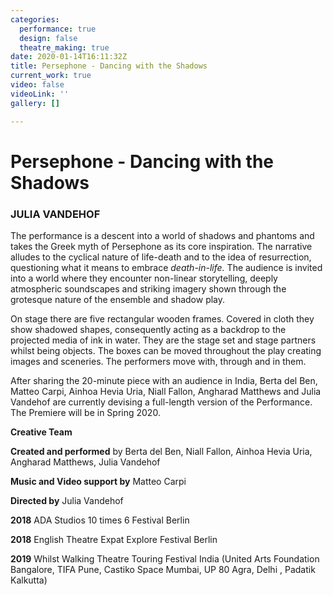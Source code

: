 ```yaml
---
categories:
  performance: true
  design: false
  theatre_making: true
date: 2020-01-14T16:11:32Z
title: Persephone - Dancing with the Shadows
current_work: true
video: false
videoLink: ''
gallery: []

---
```

# **Persephone - Dancing with the Shadows**

### JULIA VANDEHOF

The performance is a descent into a world of shadows and phantoms and takes the Greek myth of Persephone as its core inspiration. The narrative alludes to the cyclical nature of life-death and to the idea of resurrection, questioning what it means to embrace _death-in-life._ The audience is invited into a world where they encounter non-linear storytelling, deeply atmospheric soundscapes and striking imagery shown through the grotesque nature of the ensemble and shadow play.

On stage there are five rectangular wooden frames. Covered in cloth they show shadowed shapes, consequently acting as a backdrop to the projected media of ink in water. They are the stage set and stage partners whilst being objects. The boxes can be moved throughout the play creating images and sceneries. The performers move with, through and in them.

After sharing the 20-minute piece with an audience in India, Berta del Ben, Matteo Carpi, Ainhoa Hevia Uria, Niall Fallon, Angharad Matthews and Julia Vandehof are currently devising a full-length version of the Performance. The Premiere will be in Spring 2020.

**Creative Team**

**Created and performed** by Berta del Ben, Niall Fallon, Ainhoa Hevia Uria, Angharad Matthews, Julia Vandehof

**Music and Video support by** Matteo Carpi

**Directed by** Julia Vandehof

**2018** ADA Studios 10 times 6 Festival Berlin

**2018** English Theatre Expat Explore Festival Berlin

**2019** Whilst Walking Theatre Touring Festival India (United Arts Foundation Bangalore, TIFA Pune, Castiko Space Mumbai, UP 80 Agra, Delhi , Padatik Kalkutta)